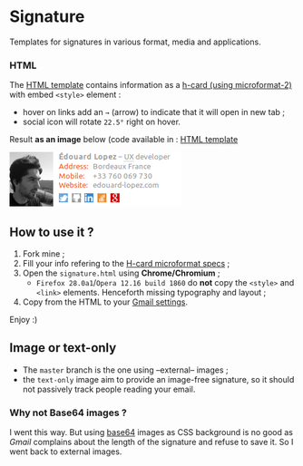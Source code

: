 Signature
======

Templates for signatures in various format, media and applications.

### HTML

The [HTML template](./templates/signature.html) contains information as a [h-card (using microformat-2)](http://microformats.org/wiki/h-card) with embed `<style>` element :

* hover on links add an `→` (arrow) to indicate that it will open in new tab ;
* social icon will rotate `22.5°` right on hover.

Result **as an image** below (code available in : [HTML template](./templates/signature.html)

![HTML signatures](./screenshots/html-rich.png)

## How to use it ?

1. Fork mine ;
2. Fill your info refering to the [H-card microformat specs](http://microformats.org/wiki/h-card) ;
3. Open the `signature.html` using **Chrome/Chromium** ;
    * `Firefox 28.0a1`/`Opera 12.16 build 1860` do **not** copy the `<style>` and `<link>` elements. Henceforth missing typography and layout ;
4. Copy from the HTML to your [Gmail settings](https://support.google.com/mail/answer/8395?hl=en&ctx=mail).

Enjoy :)

## Image or text-only

* The `master` branch is the one using –external– images ;
* the `text-only` image aim to provide an image-free signature, so it should not passively track people reading your email.

### Why not Base64 images ?

I went this way. But using [base64](https://en.wikipedia.org/wiki/base64) images as CSS background is no good as _Gmail_ complains about the length of the signature and refuse to save it. So I went back to external images.
